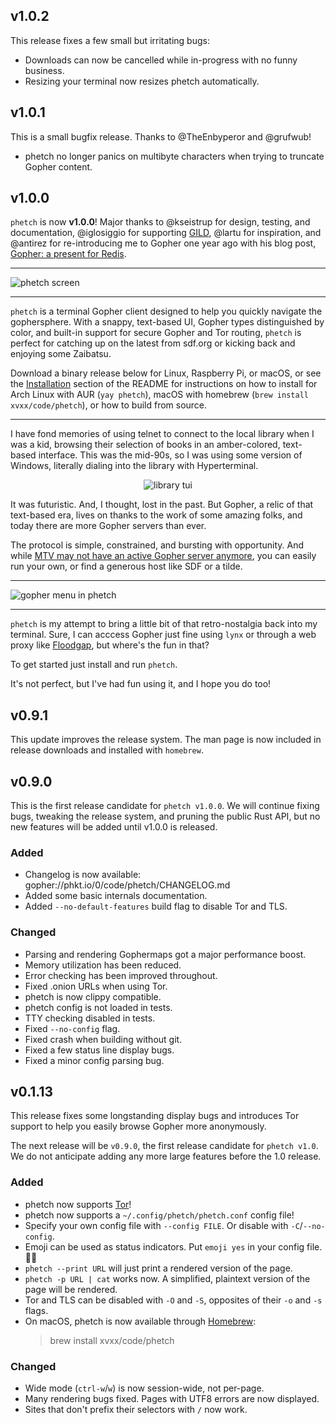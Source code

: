 ## v1.0.2

This release fixes a few small but irritating bugs:

- Downloads can now be cancelled while in-progress with no funny
  business.
- Resizing your terminal now resizes phetch automatically.

## v1.0.1

This is a small bugfix release. Thanks to @TheEnbyperor and @grufwub!

- phetch no longer panics on multibyte characters when trying to
  truncate Gopher content.

## v1.0.0

`phetch` is now **v1.0.0**! Major thanks to @kseistrup for design,
testing, and documentation, @iglosiggio for supporting [GILD][gild],
@lartu for inspiration, and @antirez for re-introducing me to Gopher
one year ago with his blog post, [Gopher: a present for
Redis](http://antirez.com/news/127).

---

![phetch screen][phetch screen]

---

`phetch` is a terminal Gopher client designed to help you quickly
navigate the gophersphere. With a snappy, text-based UI, Gopher types
distinguished by color, and built-in support for secure Gopher and Tor
routing, `phetch` is perfect for catching up on the latest from
sdf.org or kicking back and enjoying some Zaibatsu.

Download a binary release below for Linux, Raspberry Pi, or macOS, or
see the [Installation][install] section of the README for instructions
on how to install for Arch Linux with AUR (`yay phetch`), macOS with
homebrew (`brew install xvxx/code/phetch`), or how to build from
source.

---

I have fond memories of using telnet to connect to the local library
when I was a kid, browsing their selection of books in an
amber-colored, text-based interface. This was the mid-90s, so I was
using some version of Windows, literally dialing into the library with
Hyperterminal.

<p align="center">
<img src="https://git.io/JvusG" alt="library tui">
</p>

It was futuristic. And, I thought, lost in the past. But Gopher, a
relic of that text-based era, lives on thanks to the work of some
amazing folks, and today there are more Gopher servers than ever.

The protocol is simple, constrained, and bursting with opportunity.
And while [MTV may not have an active Gopher server anymore][mtv], you
can easily run your own, or find a generous host like SDF or a tilde.

---

![gopher menu in phetch][phetch menu]

---

`phetch` is my attempt to bring a little bit of that retro-nostalgia
back into my terminal. Sure, I can acccess Gopher just fine using
`lynx` or through a web proxy like [Floodgap][floodgap], but where's
the fun in that?

To get started just install and run `phetch`.

It's not perfect, but I've had fun using it, and I hope you do too!

[phetch screen]: https://raw.githubusercontent.com/xvxx/phetch/f1fe58d2483af1c64fa61aa46e5858b599f8e67b/img/start.png
[phetch menu]: https://raw.githubusercontent.com/xvxx/phetch/3ec5e3f4335a5fdf709b5643da8aa4d5abe70815/img/dos.png
[install]: README.md#installation
[gild]: https://github.com/xvxx/gild
[floodgap]: https://gopher.floodgap.com/gopher/
[mtv]: https://tedium.co/2017/06/22/modern-day-gopher-history/

## v0.9.1

This update improves the release system. The man page is now included
in release downloads and installed with `homebrew`.

## v0.9.0

This is the first release candidate for `phetch v1.0.0`. We will
continue fixing bugs, tweaking the release system, and pruning
the public Rust API, but no new features will be added until v1.0.0
is released.

### Added

- Changelog is now available:
  gopher://phkt.io/0/code/phetch/CHANGELOG.md
- Added some basic internals documentation.
- Added `--no-default-features` build flag to disable Tor and TLS.

### Changed

- Parsing and rendering Gophermaps got a major performance boost.
- Memory utilization has been reduced.
- Error checking has been improved throughout.
- Fixed .onion URLs when using Tor.
- phetch is now clippy compatible.
- phetch config is not loaded in tests.
- TTY checking disabled in tests.
- Fixed `--no-config` flag.
- Fixed crash when building without git.
- Fixed a few status line display bugs.
- Fixed a minor config parsing bug.

## v0.1.13

This release fixes some longstanding display bugs and introduces Tor
support to help you easily browse Gopher more anonymously.

The next release will be `v0.9.0`, the first release candidate for
`phetch v1.0`. We do not anticipate adding any more large features
before the 1.0 release.

### Added

- phetch now supports [Tor][tor]!
- phetch now supports a `~/.config/phetch/phetch.conf` config file!
- Specify your own config file with `--config FILE`. Or disable with
  `-C`/`--no-config`.
- Emoji can be used as status indicators. Put `emoji yes` in your
  config file. 🧅🔐
- `phetch --print URL` will just print a rendered version of the page.
- `phetch -p URL | cat` works now. A simplified, plaintext version of
  the page will be rendered.
- Tor and TLS can be disabled with `-O` and `-S`, opposites of their
  `-o` and `-s` flags.
- On macOS, phetch is now available through [Homebrew](brew.sh):
  > brew install xvxx/code/phetch

### Changed

- Wide mode (`ctrl-w`/`w`) is now session-wide, not per-page.
- Many rendering bugs fixed. Pages with UTF8 errors are now displayed.
- Sites that don't prefix their selectors with `/` now work.

[tor]: (https://www.torproject.org/)

